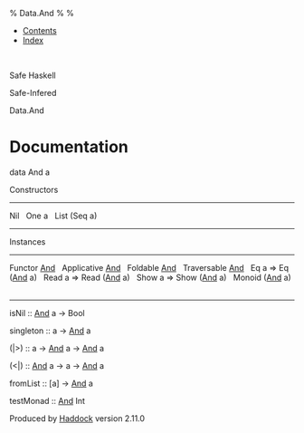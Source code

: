 % Data.And
% 
% 

-   [Contents](index.html)
-   [Index](doc-index.html)

 

Safe Haskell

Safe-Infered

Data.And

Documentation
=============

data And a

Constructors

  -------------- ---
  Nil             
  One a           
  List (Seq a)    
  -------------- ---

Instances

  ------------------------------------------------ ---
  Functor [And](Data-And.html#t:And)                
  Applicative [And](Data-And.html#t:And)            
  Foldable [And](Data-And.html#t:And)               
  Traversable [And](Data-And.html#t:And)            
  Eq a =\> Eq ([And](Data-And.html#t:And) a)        
  Read a =\> Read ([And](Data-And.html#t:And) a)    
  Show a =\> Show ([And](Data-And.html#t:And) a)    
  Monoid ([And](Data-And.html#t:And) a)             
  ------------------------------------------------ ---

isNil :: [And](Data-And.html#t:And) a -\> Bool

singleton :: a -\> [And](Data-And.html#t:And) a

(|\>) :: a -\> [And](Data-And.html#t:And) a -\>
[And](Data-And.html#t:And) a

(\<|) :: [And](Data-And.html#t:And) a -\> a -\>
[And](Data-And.html#t:And) a

fromList :: [a] -\> [And](Data-And.html#t:And) a

testMonad :: [And](Data-And.html#t:And) Int

Produced by [Haddock](http://www.haskell.org/haddock/) version 2.11.0

